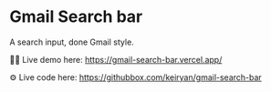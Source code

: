 # Gmail Search bar 

A search input, done Gmail style.

🧑‍💻 Live demo here: https://gmail-search-bar.vercel.app/

⚙️ Live code here: https://githubbox.com/keiryan/gmail-search-bar


